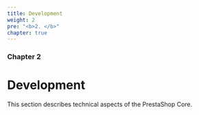 ```yaml
---
title: Development
weight: 2
pre: "<b>2. </b>"
chapter: true
---
```


### Chapter 2

# Development

This section describes technical aspects of the PrestaShop Core.
